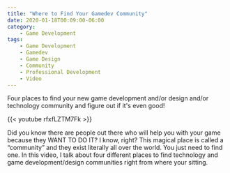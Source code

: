 ```yaml
---
title: "Where to Find Your Gamedev Community"
date: 2020-01-18T00:09:00-06:00
category:
    - Game Development
tags:
    - Game Development
    - Gamedev
    - Game Design
    - Community
    - Professional Development
    - Video
---
```

Four places to find your new game development and/or design and/or technology community and figure out if it's even good!

<!-- more -->

{{< youtube rfxfLZTM7Fk >}}

Did you know there are people out there who will help you with your game because they WANT TO DO IT? I know, right? This magical place is called a “community” and they exist literally all over the world. You just need to find one. In this video, I talk about four different places to find technology and game development/design communities right from where your sitting. 
